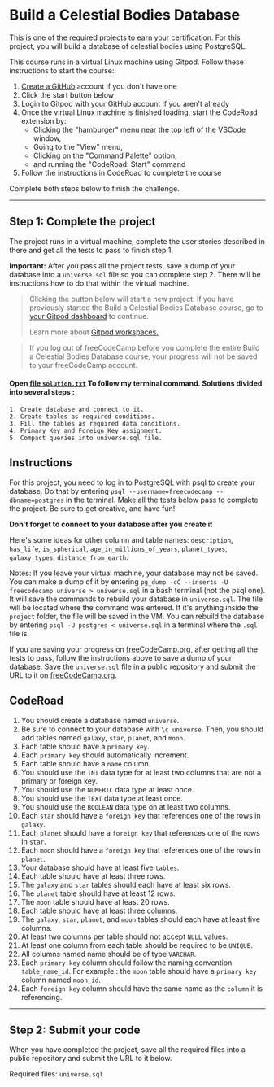 Build a Celestial Bodies Database
=================================

This is one of the required projects to earn your certification. For this project, you will build a database of celestial bodies using PostgreSQL.

This course runs in a virtual Linux machine using Gitpod. Follow these instructions to start the course:

1.  [Create a GitHub](https://github.com/join "Source Code Link") account if you don't have one
2.  Click the start button below
3.  Login to Gitpod with your GitHub account if you aren't already
4.  Once the virtual Linux machine is finished loading, start the CodeRoad extension by:
    *   Clicking the "hamburger" menu near the top left of the VSCode window,
    *   Going to the "View" menu,
    *   Clicking on the "Command Palette" option,
    *   and running the "CodeRoad: Start" command
5.  Follow the instructions in CodeRoad to complete the course

Complete both steps below to finish the challenge.

* * *

Step 1: Complete the project
----------------------------

The project runs in a virtual machine, complete the user stories described in there and get all the tests to pass to finish step 1.

**Important:** After you pass all the project tests, save a dump of your database into a `universe.sql` file so you can complete step 2. There will be instructions how to do that within the virtual machine.

> Clicking the button below will start a new project. If you have previously started the Build a Celestial Bodies Database course, go to [your Gitpod dashboard](https://gitpod.io/workspaces) to continue.
> 
> Learn more about [Gitpod workspaces.](https://forum.freecodecamp.org/t/using-gitpod-in-the-curriculum/668669)

> If you log out of freeCodeCamp before you complete the entire Build a Celestial Bodies Database course, your progress will not be saved to your freeCodeCamp account.

#### Open [file `solution.txt`](solution.txt) To follow my terminal command. Solutions divided into several steps :
    1. Create database and connect to it.
    2. Create tables as required conditions.
    3. Fill the tables as required data conditions.
    4. Primary Key and Foreign Key assignment.
    5. Compact queries into universe.sql file.

## Instructions
For this project, you need to log in to PostgreSQL with psql to create your database. Do that by entering `psql --username=freecodecamp --dbname=postgres` in the terminal. Make all the tests below pass to complete the project. Be sure to get creative, and have fun!

**Don't forget to connect to your database after you create it**

Here's some ideas for other column and table names: `description`, `has_life`, `is_spherical`, `age_in_millions_of_years`, `planet_types`, `galaxy_types`, `distance_from_earth`.

Notes:
If you leave your virtual machine, your database may not be saved. You can make a dump of it by entering `pg_dump -cC --inserts -U freecodecamp universe > universe.sql` in a bash terminal (not the psql one). It will save the commands to rebuild your database in `universe.sql`. The file will be located where the command was entered. If it's anything inside the `project` folder, the file will be saved in the VM. You can rebuild the database by entering `psql -U postgres < universe.sql` in a terminal where the `.sql` file is.

If you are saving your progress on [freeCodeCamp.org](https://www.freecodecamp.org/), after getting all the tests to pass, follow the instructions above to save a dump of your database. Save the `universe.sql` file in a public repository and submit the URL to it on [freeCodeCamp.org](https://www.freecodecamp.org/).

## CodeRoad
1. You should create a database named `universe`.
2. Be sure to connect to your database with `\c universe`. Then, you should add tables named `galaxy`, `star`, `planet`, and `moon`.
3. Each table should have a `primary key`.
4. Each `primary key` should automatically increment.
5. Each table should have a `name` column.
6. You should use the `INT` data type for at least two columns that are not a primary or foreign key.
7. You should use the `NUMERIC` data type at least once.
8. You should use the `TEXT` data type at least once.
9. You should use the `BOOLEAN` data type on at least two columns.
10. Each `star` should have a `foreign key` that references one of the rows in `galaxy`.
11. Each `planet` should have a `foreign key` that references one of the rows in `star`.
12. Each `moon` should have a `foreign key` that references one of the rows in `planet`.
13. Your database should have at least five `tables`.
14. Each table should have at least three rows.
15. The `galaxy` and `star` tables should each have at least six rows.
16. The `planet` table should have at least 12 rows.
17. The `moon` table should have at least 20 rows.
18. Each table should have at least three columns.
19. The `galaxy`, `star`, `planet`, and `moon` tables should each have at least five columns.
20. At least two columns per table should not accept `NULL` values.
21. At least one column from each table should be required to be `UNIQUE`.
22. All columns named name should be of type `VARCHAR`.
23. Each `primary key` column should follow the naming convention `table_name_id`. For example : the `moon` table should have a `primary key` column named `moon_id`.
24. Each `foreign key` column should have the same name as the `column` it is referencing.

* * *

Step 2: Submit your code
------------------------

When you have completed the project, save all the required files into a public repository and submit the URL to it below.

Required files: `universe.sql`

